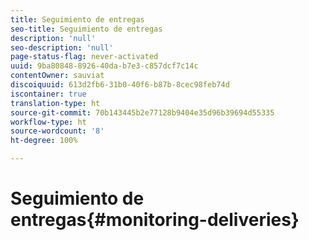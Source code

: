 ```yaml
---
title: Seguimiento de entregas
seo-title: Seguimiento de entregas
description: 'null'
seo-description: 'null'
page-status-flag: never-activated
uuid: 9ba80848-8926-40da-b7e3-c857dcf7c14c
contentOwner: sauviat
discoiquuid: 613d2fb6-31b0-40f6-b87b-8cec98feb74d
iscontainer: true
translation-type: ht
source-git-commit: 70b143445b2e77128b9404e35d96b39694d55335
workflow-type: ht
source-wordcount: '8'
ht-degree: 100%

---
```



# Seguimiento de entregas{#monitoring-deliveries}

